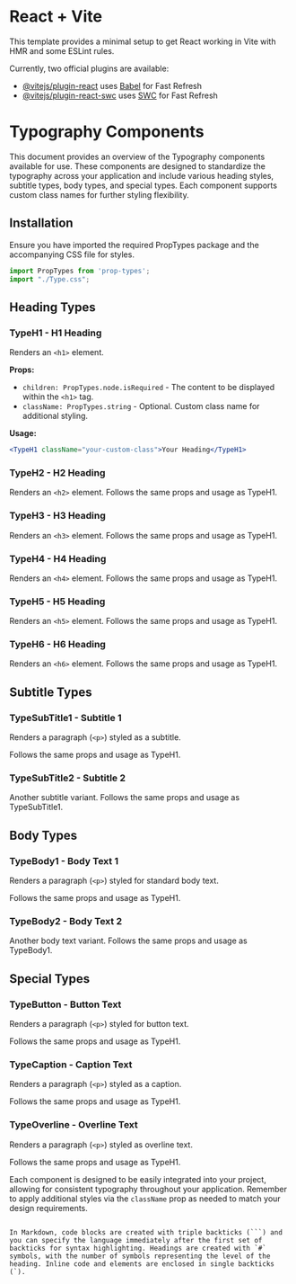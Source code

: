 # React + Vite

This template provides a minimal setup to get React working in Vite with HMR and some ESLint rules.

Currently, two official plugins are available:

- [@vitejs/plugin-react](https://github.com/vitejs/vite-plugin-react/blob/main/packages/plugin-react/README.md) uses [Babel](https://babeljs.io/) for Fast Refresh
- [@vitejs/plugin-react-swc](https://github.com/vitejs/vite-plugin-react-swc) uses [SWC](https://swc.rs/) for Fast Refresh


# Typography Components

This document provides an overview of the Typography components available for use. These components are designed to standardize the typography across your application and include various heading styles, subtitle types, body types, and special types. Each component supports custom class names for further styling flexibility.

## Installation

Ensure you have imported the required PropTypes package and the accompanying CSS file for styles.

```jsx
import PropTypes from 'prop-types';
import "./Type.css";

```

## Heading Types

### TypeH1 - H1 Heading

Renders an `<h1>` element.

**Props:**

- `children: PropTypes.node.isRequired` - The content to be displayed within the `<h1>` tag.
- `className: PropTypes.string` - Optional. Custom class name for additional styling.

**Usage:**

```jsx
<TypeH1 className="your-custom-class">Your Heading</TypeH1>
```

### TypeH2 - H2 Heading

Renders an `<h2>` element. Follows the same props and usage as TypeH1.

### TypeH3 - H3 Heading

Renders an `<h3>` element. Follows the same props and usage as TypeH1.

### TypeH4 - H4 Heading

Renders an `<h4>` element. Follows the same props and usage as TypeH1.

### TypeH5 - H5 Heading

Renders an `<h5>` element. Follows the same props and usage as TypeH1.

### TypeH6 - H6 Heading

Renders an `<h6>` element. Follows the same props and usage as TypeH1.

## Subtitle Types

### TypeSubTitle1 - Subtitle 1

Renders a paragraph (`<p>`) styled as a subtitle.

Follows the same props and usage as TypeH1.

### TypeSubTitle2 - Subtitle 2

Another subtitle variant. Follows the same props and usage as TypeSubTitle1.

## Body Types

### TypeBody1 - Body Text 1

Renders a paragraph (`<p>`) styled for standard body text.

Follows the same props and usage as TypeH1.

### TypeBody2 - Body Text 2

Another body text variant. Follows the same props and usage as TypeBody1.

## Special Types

### TypeButton - Button Text

Renders a paragraph (`<p>`) styled for button text.

Follows the same props and usage as TypeH1.

### TypeCaption - Caption Text

Renders a paragraph (`<p>`) styled as a caption.

Follows the same props and usage as TypeH1.

### TypeOverline - Overline Text

Renders a paragraph (`<p>`) styled as overline text.

Follows the same props and usage as TypeH1.

Each component is designed to be easily integrated into your project, allowing for consistent typography throughout your application. Remember to apply additional styles via the `className` prop as needed to match your design requirements.
```

In Markdown, code blocks are created with triple backticks (```) and you can specify the language immediately after the first set of backticks for syntax highlighting. Headings are created with `#` symbols, with the number of symbols representing the level of the heading. Inline code and elements are enclosed in single backticks (`).